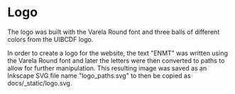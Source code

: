 # Logo

The logo was built with the Varela Round font and three balls of different colors from the UIBCDF logo.

In order to create a logo for the website, the text "ENMT" was written using
the Varela Round font and later the letters were then converted to paths to allow for
further manipulation. This resulting image was saved as an Inkscape SVG file
name "logo_paths.svg" to then be copied as docs/_static/logo.svg.
